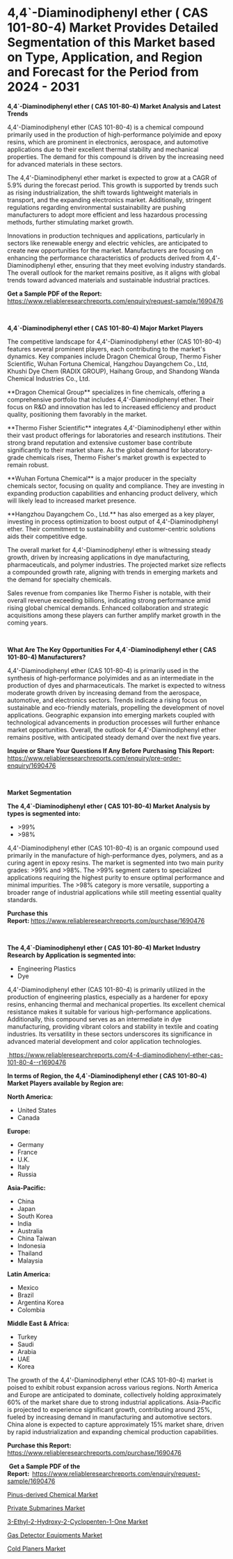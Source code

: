 <p><h1>4,4`-Diaminodiphenyl ether ( CAS 101-80-4) Market Provides Detailed Segmentation of this Market based on Type, Application, and Region and Forecast for the Period from 2024 - 2031</h1></p><p><strong>4,4`-Diaminodiphenyl ether ( CAS 101-80-4) Market Analysis and Latest Trends</strong></p>
<p><p>4,4'-Diaminodiphenyl ether (CAS 101-80-4) is a chemical compound primarily used in the production of high-performance polyimide and epoxy resins, which are prominent in electronics, aerospace, and automotive applications due to their excellent thermal stability and mechanical properties. The demand for this compound is driven by the increasing need for advanced materials in these sectors.</p><p>The 4,4'-Diaminodiphenyl ether market is expected to grow at a CAGR of 5.9% during the forecast period. This growth is supported by trends such as rising industrialization, the shift towards lightweight materials in transport, and the expanding electronics market. Additionally, stringent regulations regarding environmental sustainability are pushing manufacturers to adopt more efficient and less hazardous processing methods, further stimulating market growth.</p><p>Innovations in production techniques and applications, particularly in sectors like renewable energy and electric vehicles, are anticipated to create new opportunities for the market. Manufacturers are focusing on enhancing the performance characteristics of products derived from 4,4'-Diaminodiphenyl ether, ensuring that they meet evolving industry standards. The overall outlook for the market remains positive, as it aligns with global trends toward advanced materials and sustainable industrial practices.</p></p>
<p><strong>Get a Sample PDF of the Report:&nbsp;</strong> <a href="https://www.reliableresearchreports.com/enquiry/request-sample/1690476?utm_campaign=11&utm_medium=2&utm_source=Github&utm_content=ia&utm_term=17102024&utm_id=44-diaminodiphenyl-ether-cas-101-80-4">https://www.reliableresearchreports.com/enquiry/request-sample/1690476</a></p>
<p>&nbsp;</p>
<p><strong>4,4`-Diaminodiphenyl ether ( CAS 101-80-4) Major Market Players</strong></p>
<p><p>The competitive landscape for 4,4'-Diaminodiphenyl ether (CAS 101-80-4) features several prominent players, each contributing to the market's dynamics. Key companies include Dragon Chemical Group, Thermo Fisher Scientific, Wuhan Fortuna Chemical, Hangzhou Dayangchem Co., Ltd, Khushi Dye Chem (RADIX GROUP), Haihang Group, and Shandong Wanda Chemical Industries Co., Ltd.</p><p>**Dragon Chemical Group** specializes in fine chemicals, offering a comprehensive portfolio that includes 4,4'-Diaminodiphenyl ether. Their focus on R&D and innovation has led to increased efficiency and product quality, positioning them favorably in the market.</p><p>**Thermo Fisher Scientific** integrates 4,4'-Diaminodiphenyl ether within their vast product offerings for laboratories and research institutions. Their strong brand reputation and extensive customer base contribute significantly to their market share. As the global demand for laboratory-grade chemicals rises, Thermo Fisher's market growth is expected to remain robust.</p><p>**Wuhan Fortuna Chemical** is a major producer in the specialty chemicals sector, focusing on quality and compliance. They are investing in expanding production capabilities and enhancing product delivery, which will likely lead to increased market presence.</p><p>**Hangzhou Dayangchem Co., Ltd.** has also emerged as a key player, investing in process optimization to boost output of 4,4'-Diaminodiphenyl ether. Their commitment to sustainability and customer-centric solutions aids their competitive edge.</p><p>The overall market for 4,4'-Diaminodiphenyl ether is witnessing steady growth, driven by increasing applications in dye manufacturing, pharmaceuticals, and polymer industries. The projected market size reflects a compounded growth rate, aligning with trends in emerging markets and the demand for specialty chemicals.</p><p>Sales revenue from companies like Thermo Fisher is notable, with their overall revenue exceeding billions, indicating strong performance amid rising global chemical demands. Enhanced collaboration and strategic acquisitions among these players can further amplify market growth in the coming years.</p></p>
<p>&nbsp;</p>
<p><strong>What Are The Key Opportunities For 4,4`-Diaminodiphenyl ether ( CAS 101-80-4) Manufacturers?</strong></p>
<p><p>4,4'-Diaminodiphenyl ether (CAS 101-80-4) is primarily used in the synthesis of high-performance polyimides and as an intermediate in the production of dyes and pharmaceuticals. The market is expected to witness moderate growth driven by increasing demand from the aerospace, automotive, and electronics sectors. Trends indicate a rising focus on sustainable and eco-friendly materials, propelling the development of novel applications. Geographic expansion into emerging markets coupled with technological advancements in production processes will further enhance market opportunities. Overall, the outlook for 4,4'-Diaminodiphenyl ether remains positive, with anticipated steady demand over the next five years.</p></p>
<p><strong>Inquire or Share Your Questions If Any Before Purchasing This Report:</strong> <a href="https://www.reliableresearchreports.com/enquiry/pre-order-enquiry/1690476?utm_campaign=11&utm_medium=2&utm_source=Github&utm_content=ia&utm_term=17102024&utm_id=44-diaminodiphenyl-ether-cas-101-80-4">https://www.reliableresearchreports.com/enquiry/pre-order-enquiry/1690476</a></p>
<p>&nbsp;</p>
<p><strong>Market Segmentation</strong></p>
<p><strong>The 4,4`-Diaminodiphenyl ether ( CAS 101-80-4) Market Analysis by types is segmented into:</strong></p>
<p><ul><li>>99%</li><li>>98%</li></ul></p>
<p><p>4,4'-Diaminodiphenyl ether (CAS 101-80-4) is an organic compound used primarily in the manufacture of high-performance dyes, polymers, and as a curing agent in epoxy resins. The market is segmented into two main purity grades: >99% and >98%. The >99% segment caters to specialized applications requiring the highest purity to ensure optimal performance and minimal impurities. The >98% category is more versatile, supporting a broader range of industrial applications while still meeting essential quality standards.</p></p>
<p><strong>Purchase this Report:&nbsp;</strong><a href="https://www.reliableresearchreports.com/purchase/1690476?utm_campaign=11&utm_medium=2&utm_source=Github&utm_content=ia&utm_term=17102024&utm_id=44-diaminodiphenyl-ether-cas-101-80-4">https://www.reliableresearchreports.com/purchase/1690476</a></p>
<p>&nbsp;</p>
<p><strong>The 4,4`-Diaminodiphenyl ether ( CAS 101-80-4) Market Industry Research by Application is segmented into:</strong></p>
<p><ul><li>Engineering Plastics</li><li>Dye</li></ul></p>
<p><p>4,4'-Diaminodiphenyl ether (CAS 101-80-4) is primarily utilized in the production of engineering plastics, especially as a hardener for epoxy resins, enhancing thermal and mechanical properties. Its excellent chemical resistance makes it suitable for various high-performance applications. Additionally, this compound serves as an intermediate in dye manufacturing, providing vibrant colors and stability in textile and coating industries. Its versatility in these sectors underscores its significance in advanced material development and color application technologies.</p></p>
<p><a href="https://www.reliableresearchreports.com/4-4-diaminodiphenyl-ether-cas-101-80-4--r1690476?utm_campaign=11&utm_medium=2&utm_source=Github&utm_content=ia&utm_term=17102024&utm_id=44-diaminodiphenyl-ether-cas-101-80-4">&nbsp;https://www.reliableresearchreports.com/4-4-diaminodiphenyl-ether-cas-101-80-4--r1690476</a></p>
<p><strong>In terms of Region, the 4,4`-Diaminodiphenyl ether ( CAS 101-80-4) Market Players available by Region are:</strong></p>
<p>
    <p> <strong> North America: </strong>
        <ul>
            <li>United States</li>
            <li>Canada</li>
        </ul>
        </p> 
    <p> <strong> Europe: </strong>
        <ul>
            <li>Germany</li>
            <li>France</li>
            <li>U.K.</li>
            <li>Italy</li>
            <li>Russia</li>
        </ul>
        </p> 
    <p> <strong> Asia-Pacific: </strong>
        <ul>
            <li>China</li>
            <li>Japan</li>
            <li>South Korea</li>
            <li>India</li>
            <li>Australia</li>
            <li>China Taiwan</li>
            <li>Indonesia</li>
            <li>Thailand</li>
            <li>Malaysia</li>
        </ul>
        </p> 
    <p> <strong> Latin America: </strong>
        <ul>
            <li>Mexico</li>
            <li>Brazil</li>
            <li>Argentina Korea</li>
            <li>Colombia</li>
        </ul>
        </p> 
    <p> <strong> Middle East & Africa: </strong>
        <ul>
            <li>Turkey</li>
            <li>Saudi</li>
            <li>Arabia</li>
            <li>UAE</li>
            <li>Korea</li>
        </ul>
    </p>
    </p>
<p><p>The growth of the 4,4'-Diaminodiphenyl ether (CAS 101-80-4) market is poised to exhibit robust expansion across various regions. North America and Europe are anticipated to dominate, collectively holding approximately 60% of the market share due to strong industrial applications. Asia-Pacific is projected to experience significant growth, contributing around 25%, fueled by increasing demand in manufacturing and automotive sectors. China alone is expected to capture approximately 15% market share, driven by rapid industrialization and expanding chemical production capabilities.</p></p>
<p><strong>Purchase this Report: </strong><a href="https://www.reliableresearchreports.com/purchase/1690476?utm_campaign=11&utm_medium=2&utm_source=Github&utm_content=ia&utm_term=17102024&utm_id=44-diaminodiphenyl-ether-cas-101-80-4">https://www.reliableresearchreports.com/purchase/1690476</a></p>
<p>&nbsp;<strong>Get a Sample PDF of the Report:&nbsp;&nbsp;</strong><a href="https://www.reliableresearchreports.com/enquiry/request-sample/1690476?utm_campaign=11&utm_medium=2&utm_source=Github&utm_content=ia&utm_term=17102024&utm_id=44-diaminodiphenyl-ether-cas-101-80-4">https://www.reliableresearchreports.com/enquiry/request-sample/1690476</a></p>
<p><strong></strong></p>
<p><p><a href="https://www.linkedin.com/pulse/pioneering-growth-analyzing-global-pinus-derived-chemical-tov8f?utm_campaign=11&utm_medium=2&utm_source=Github&utm_content=ia&utm_term=17102024&utm_id=44-diaminodiphenyl-ether-cas-101-80-4">Pinus-derived Chemical Market</a></p><p><a href="https://issuu.com/reportprime-2/docs/private-submarines-market-size-2030_9fc0eba4f9f542?utm_campaign=11&utm_medium=2&utm_source=Github&utm_content=ia&utm_term=17102024&utm_id=44-diaminodiphenyl-ether-cas-101-80-4">Private Submarines Market</a></p><p><a href="https://www.linkedin.com/pulse/exploring-3-ethyl-2-hydroxy-2-cyclopenten-1-one-market-strategic-zbecf?utm_campaign=11&utm_medium=2&utm_source=Github&utm_content=ia&utm_term=17102024&utm_id=44-diaminodiphenyl-ether-cas-101-80-4">3-Ethyl-2-Hydroxy-2-Cyclopenten-1-One Market</a></p><p><a href="https://github.com/ellinutterosx5/Market-Research-Report-List-1/blob/main/gas-detector-equipments-market.md?utm_campaign=11&utm_medium=2&utm_source=Github&utm_content=ia&utm_term=17102024&utm_id=44-diaminodiphenyl-ether-cas-101-80-4">Gas Detector Equipments Market</a></p><p><a href="https://issuu.com/reportprime-2/docs/cold-planers-market-size-2030.pptx_591f0ecbdb6a7d?utm_campaign=11&utm_medium=2&utm_source=Github&utm_content=ia&utm_term=17102024&utm_id=44-diaminodiphenyl-ether-cas-101-80-4">Cold Planers Market</a></p></p>